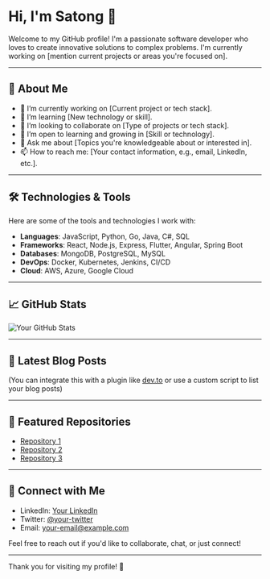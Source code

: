 # Hi, I'm Satong 👋

Welcome to my GitHub profile! I'm a passionate software developer who loves to create innovative solutions to complex problems. I'm currently working on [mention current projects or areas you're focused on].

---

## 🚀 About Me

- 🔭 I’m currently working on [Current project or tech stack].
- 🌱 I’m learning [New technology or skill].
- 👯 I’m looking to collaborate on [Type of projects or tech stack].
- 🤔 I’m open to learning and growing in [Skill or technology].
- 💬 Ask me about [Topics you're knowledgeable about or interested in].
- 📫 How to reach me: [Your contact information, e.g., email, LinkedIn, etc.].

---

## 🛠️ Technologies & Tools

Here are some of the tools and technologies I work with:

- **Languages**: JavaScript, Python, Go, Java, C#, SQL
- **Frameworks**: React, Node.js, Express, Flutter, Angular, Spring Boot
- **Databases**: MongoDB, PostgreSQL, MySQL
- **DevOps**: Docker, Kubernetes, Jenkins, CI/CD
- **Cloud**: AWS, Azure, Google Cloud

---

## 📈 GitHub Stats

![Your GitHub Stats](https://github-readme-stats.vercel.app/api?username=your-username&show_icons=true&hide_title=true&count_private=true&hide=prs)

---

## 📝 Latest Blog Posts

<!-- BLOG-POST-LIST:START -->
<!-- BLOG-POST-LIST:END -->

(You can integrate this with a plugin like [dev.to](https://dev.to) or use a custom script to list your blog posts)

---

## 📌 Featured Repositories

- [Repository 1](https://github.com/your-username/repository-name)
- [Repository 2](https://github.com/your-username/repository-name)
- [Repository 3](https://github.com/your-username/repository-name)

---

## 🤝 Connect with Me

- LinkedIn: [Your LinkedIn](https://linkedin.com/in/your-linkedin)
- Twitter: [@your-twitter](https://twitter.com/your-twitter)
- Email: [your-email@example.com](mailto:your-email@example.com)

Feel free to reach out if you'd like to collaborate, chat, or just connect!

---

Thank you for visiting my profile! 🙌

